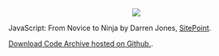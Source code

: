 <center><img src="http://img.photobucket.com/albums/v204/Angelfirenze/SitePoint%20Projects/sitepoint-logo-new_zpsxgh62ffp.png"></center>

JavaScript: From Novice to Ninja by Darren Jones, <a href="https://www.sitepoint.com/premium/books/javascript-novice-to-ninja" target="_blank">SitePoint</a>.

<a href="https://github.com/spbooks/jsninja1" target="_blank">Download Code Archive hosted on Github.</a>.
